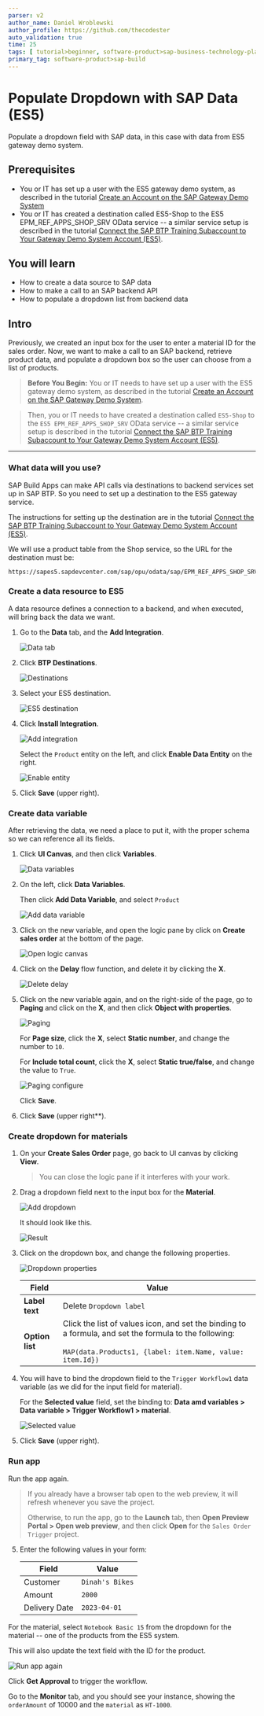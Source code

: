 ```yaml
---
parser: v2
author_name: Daniel Wroblewski
author_profile: https://github.com/thecodester
auto_validation: true
time: 25
tags: [ tutorial>beginner, software-product>sap-business-technology-platform,software-product>sap-build, software-product>sap-build-apps--enterprise-edition, software-product>sap-build-process-automation]
primary_tag: software-product>sap-build
---
```

  

# Populate Dropdown with SAP Data (ES5)
<!-- description --> Populate a dropdown field with SAP data, in this case with data from ES5 gateway demo system.

## Prerequisites
- You or IT has set up a user with the ES5 gateway demo system, as described in the tutorial [Create an Account on the SAP Gateway Demo System](https://developers.sap.com/tutorials/gateway-demo-signup.html)
- You or IT has created a destination called ES5-Shop to the ES5 EPM_REF_APPS_SHOP_SRV OData service -- a similar service setup is described in the tutorial [Connect the SAP BTP Training Subaccount to Your Gateway Demo System Account (ES5)](https://developers.sap.com/tutorials/workzone-connect-gateway.html).

 

## You will learn
- How to create a data source to SAP data
- How to make a call to an SAP backend API
- How to populate a dropdown list from backend data



## Intro
Previously, we created an input box for the user to enter a material ID for the sales order. Now, we want to make a call to an SAP backend, retrieve product data, and populate a dropdown box so the user can choose from a list of products.

>**Before You Begin:** You or IT needs to have set up a user with the ES5 gateway demo system, as described in the tutorial [Create an Account on the SAP Gateway Demo System](https://developers.sap.com/tutorials/gateway-demo-signup.html).

>Then, you or IT needs to have created a destination called `ES5-Shop` to the `ES5 EPM_REF_APPS_SHOP_SRV` OData service -- a similar service setup is described in the tutorial [Connect the SAP BTP Training Subaccount to Your Gateway Demo System Account (ES5)](https://developers.sap.com/tutorials/workzone-connect-gateway.html).
>

---

### What data will you use?
SAP Build Apps can make API calls via destinations to backend services set up in SAP BTP. So you need to set up a destination to the ES5 gateway service.

The instructions for setting up the destination are in the tutorial [Connect the SAP BTP Training Subaccount to Your Gateway Demo System Account (ES5)](https://developers.sap.com/tutorials/workzone-connect-gateway.html).

We will use a product table from the Shop service, so the URL for the destination must be:

```URL
https://sapes5.sapdevcenter.com/sap/opu/odata/sap/EPM_REF_APPS_SHOP_SRV
```
 


### Create a data resource to ES5
A data resource defines a connection to a backend, and when executed, will bring back the data we want.

1. Go to the **Data** tab, and the **Add Integration**.

    ![Data tab](data-new.png)

2. Click **BTP Destinations**.

    ![Destinations](data-destinations.png)

3. Select your ES5 destination.

    ![ES5 destination](data-es5-dest.png)
    
4. Click **Install Integration**.

    ![Add integration](data-add-integration.png)

    Select the `Product` entity on the left, and click **Enable Data Entity** on the right.

    ![Enable entity](data-enable-entity.png)

5. Click **Save** (upper right).
   

### Create data variable
After retrieving the data, we need a place to put it, with the proper schema so we can reference all its fields.

1. Click **UI Canvas**, and then click **Variables**.

    ![Data variables](data-var-open.png)

2. On the left, click **Data Variables**.
   
    Then click **Add Data Variable**, and select `Product`

    ![Add data variable](data-var-add.png)

3. Click on the new variable, and open the logic pane by click on **Create sales order** at the bottom of the page.

    ![Open logic canvas](data-var-logic.png)

4. Click on the **Delay** flow function, and delete it by clicking the **X**.

    ![Delete delay](data-var-delete.png)

5. Click on the new variable again, and on the right-side of the page, go to **Paging** and click on the **X**, and then click **Object with properties**.
   
    ![Paging](data-var-page.png)

    For **Page size**, click the **X**, select **Static number**, and change the number to `10`.

    For **Include total count**, click the **X**, select **Static true/false**, and change the value to `True`.

    ![Paging configure](data-var-page2.png)
    
    Click **Save**.

6. Click **Save** (upper right**).
   




### Create dropdown for materials
1. On your **Create Sales Order** page, go back to UI canvas by clicking **View**.

    >You can close the logic pane if it interferes with your work.
   
2. Drag a dropdown field next to the input box for the **Material**.
   
    ![Add dropdown](dropdown-add.png)

    It should look like this.

    ![Result](dropdown-add-result.png)

3. Click on the dropdown box, and change the following properties.

    ![Dropdown properties](dropdown-properties.png)

    | Field | Value |
    |-------|-------|
    | **Label text** | Delete `Dropdown label` |
    | **Option list** | Click the list of values icon, and set the binding to a formula, and set the formula to the following:<div>&nbsp;</div>`MAP(data.Products1, {label: item.Name, value: item.Id})` |

4. You will have to bind the dropdown field to the `Trigger Workflow1` data variable (as we did for the input field for material).
    
    For the **Selected value** field, set the binding to: **Data amd variables > Data variable > Trigger Workflow1 > material**. 

    ![Selected value](dropdown-selected-value.png)

5. Click **Save** (upper right).




### Run app
Run the app again.

>If you already have a browser tab open to the web preview, it will refresh whenever you save the project.
>
>Otherwise, to run the app, go to the **Launch** tab, then **Open Preview Portal > Open web preview**, and then click **Open** for the `Sales Order Trigger` project.

5. Enter the following values in your form:

    | Field | Value |
    |-------|-------|
    | Customer | `Dinah's Bikes` |
    | Amount  | `2000` |
    | Delivery Date  | `2023-04-01` |

For the material, select `Notebook Basic 15` from the dropdown for the material -- one of the products from the ES5 system.

This will also update the text field with the ID for the product.

![Run app again](run-dropdown.png)

Click **Get Approval** to trigger the workflow. 

Go to the **Monitor** tab, and you should see your instance, showing the `orderAmount` of 10000 and the `material` as `HT-1000`.
